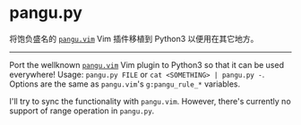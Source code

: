 # pangu.py

将饱负盛名的 [`pangu.vim`][1] Vim 插件移植到 Python3 以便用在其它地方。

---

Port the wellknown [`pangu.vim`][1] Vim plugin to Python3 so that it can be used everywhere!
Usage: `pangu.py FILE` or `cat <SOMETHING> | pangu.py -`.
Options are the same as `pangu.vim`'s `g:pangu_rule_*` variables.

I'll try to sync the functionality with `pangu.vim`.
However, there's currently no support of range operation in `pangu.py`.


[1]: https://github.com/hotoo/pangu.vim
